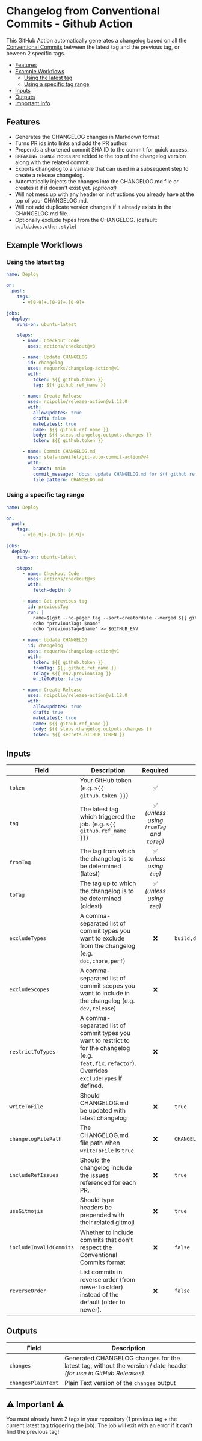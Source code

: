 # Changelog from Conventional Commits - Github Action

This GitHub Action automatically generates a changelog based on all the [Conventional Commits](https://www.conventionalcommits.org) between the latest tag and the previous tag, or beween 2 specific tags.

- [Features](#features)
- [Example Workflows](#example-workflows)
  - [Using the latest tag](#using-the-latest-tag)
  - [Using a specific tag range](#using-a-specific-tag-range)
- [Inputs](#inputs)
- [Outputs](#outputs)
- [Important Info](#warning-important-warning)

## Features

- Generates the CHANGELOG changes in Markdown format
- Turns PR ids into links and add the PR author.
- Prepends a shortened commit SHA ID to the commit for quick access.
- `BREAKING CHANGE` notes are added to the top of the changelog version along with the related commit.
- Exports changelog to a variable that can used in a subsequent step to create a release changelog.
- Automatically injects the changes into the CHANGELOG.md file or creates it if it doesn't exist yet. *(optional)*
- Will not mess up with any header or instructions you already have at the top of your CHANGELOG.md.
- Will not add duplicate version changes if it already exists in the CHANGELOG.md file.
- Optionally exclude types from the CHANGELOG. (default: `build,docs,other,style`)

## Example Workflows

### Using the latest tag

``` yaml
name: Deploy

on:
  push:
    tags:
      - v[0-9]+.[0-9]+.[0-9]+

jobs:
  deploy:
    runs-on: ubuntu-latest

    steps:
      - name: Checkout Code
        uses: actions/checkout@v3

      - name: Update CHANGELOG
        id: changelog
        uses: requarks/changelog-action@v1
        with:
          token: ${{ github.token }}
          tag: ${{ github.ref_name }}

      - name: Create Release
        uses: ncipollo/release-action@v1.12.0
        with:
          allowUpdates: true
          draft: false
          makeLatest: true
          name: ${{ github.ref_name }}
          body: ${{ steps.changelog.outputs.changes }}
          token: ${{ github.token }}

      - name: Commit CHANGELOG.md
        uses: stefanzweifel/git-auto-commit-action@v4
        with:
          branch: main
          commit_message: 'docs: update CHANGELOG.md for ${{ github.ref_name }} [skip ci]'
          file_pattern: CHANGELOG.md
```

### Using a specific tag range

``` yaml
name: Deploy

on:
  push:
    tags:
      - v[0-9]+.[0-9]+.[0-9]+

jobs:
  deploy:
    runs-on: ubuntu-latest

    steps:
      - name: Checkout Code
        uses: actions/checkout@v3
        with:
          fetch-depth: 0

      - name: Get previous tag
        id: previousTag
        run: |
          name=$(git --no-pager tag --sort=creatordate --merged ${{ github.ref_name }} | tail -2 | head -1)
          echo "previousTag: $name"
          echo "previousTag=$name" >> $GITHUB_ENV

      - name: Update CHANGELOG
        id: changelog
        uses: requarks/changelog-action@v1
        with:
          token: ${{ github.token }}
          fromTag: ${{ github.ref_name }}
          toTag: ${{ env.previousTag }}
          writeToFile: false

      - name: Create Release
        uses: ncipollo/release-action@v1.12.0
        with:
          allowUpdates: true
          draft: true
          makeLatest: true
          name: ${{ github.ref_name }}
          body: ${{ steps.changelog.outputs.changes }}
          token: ${{ secrets.GITHUB_TOKEN }}
```

## Inputs

| Field | Description | Required | Default |
|-------|-------------|:--------:|---------|
| `token` | Your GitHub token (e.g. `${{ github.token }}`) | :white_check_mark: | |
| `tag` | The latest tag which triggered the job. (e.g. `${{ github.ref_name }}`) | :white_check_mark: <br> *(unless using `fromTag` and `toTag`)* | |
| `fromTag` | The tag from which the changelog is to be determined (latest) | :white_check_mark: <br> *(unless using `tag`)* | |
| `toTag` | The tag up to which the changelog is to be determined (oldest) | :white_check_mark: <br> *(unless using `tag`)* | |
| `excludeTypes` | A comma-separated list of commit types you want to exclude from the changelog (e.g. `doc,chore,perf`) | :x: | `build,docs,other,style` |
| `excludeScopes` | A comma-separated list of commit scopes you want to include in the changelog (e.g. `dev,release`) | :x: | |
| `restrictToTypes` | A comma-separated list of commit types you want to restrict to for the changelog (e.g. `feat,fix,refactor`). Overrides `excludeTypes` if defined. | :x: | |
| `writeToFile` | Should CHANGELOG.md be updated with latest changelog | :x: | `true` |
| `changelogFilePath` | The CHANGELOG.md file path when `writeToFile` is `true` | :x: | `CHANGELOG.md` |
| `includeRefIssues` | Should the changelog include the issues referenced for each PR. | :x: | `true` |
| `useGitmojis` | Should type headers be prepended with their related gitmoji | :x: | `true` |
| `includeInvalidCommits` | Whether to include commits that don't respect the Conventional Commits format | :x: | `false` |
| `reverseOrder` | List commits in reverse order (from newer to older) instead of the default (older to newer). | :x: | `false` |

## Outputs

| Field | Description |
|-------|-------------|
| `changes` | Generated CHANGELOG changes for the latest tag, without the version / date header *(for use in GitHub Releases)*. |
| `changesPlainText` | Plain Text version of the `changes` output |

## :warning: Important :warning:

You must already have 2 tags in your repository (1 previous tag + the current latest tag triggering the job). The job will exit with an error if it can't find the previous tag!
